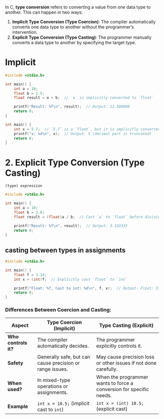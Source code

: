 In C, **type conversion** refers to converting a value from one data type to another. This can happen in two ways:

1. **Implicit Type Conversion (Type Coercion)**: The compiler automatically converts one data type to another without the programmer’s intervention.
2. **Explicit Type Conversion (Type Casting)**: The programmer manually converts a data type to another by specifying the target type.

# Implicit 
```c
#include <stdio.h>

int main() {
    int a = 10;
    float b = 2.5;
    float result = a + b;  // `a` is implicitly converted to `float`

    printf("Result: %f\n", result);  // Output: 12.500000
    return 0;
}

```

```c
int main() {
    int x = 5.7;  // `5.7` is a `float`, but it is implicitly converted to `int`
    printf("x: %d\n", x);  // Output: 5 (decimal part is truncated)
    return 0;
}

```

# 2. **Explicit Type Conversion (Type Casting)**

`(type) expression
`

```c
#include <stdio.h>

int main() {
    int a = 10;
    float b = 3.0;
    float result = (float)a / b;  // Cast `a` to `float` before division

    printf("Result: %f\n", result);  // Output: 3.333333
    return 0;
}

```
## casting between types in assignments
```c
#include <stdio.h>

int main() {
    float f = 3.14;
    int x = (int)f;  // Explicitly cast `float` to `int`

    printf("Float: %f, Cast to int: %d\n", f, x);  // Output: Float: 3.140000, Cast to int: 3
    return 0;
}

```
### Differences Between Coercion and Casting:

|**Aspect**|**Type Coercion** (Implicit)|**Type Casting** (Explicit)|
|---|---|---|
|**Who controls it?**|The compiler automatically decides.|The programmer explicitly controls it.|
|**Safety**|Generally safe, but can cause precision or range issues.|May cause precision loss or other issues if not done carefully.|
|**When used?**|In mixed-type operations or assignments.|When the programmer wants to force a conversion for specific needs.|
|**Example**|`int x = 10.5;` (implicit cast to `int`)|`int x = (int) 10.5;` (explicit cast)|
